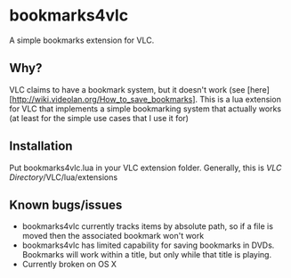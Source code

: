 # bookmarks4vlc #
A simple bookmarks extension for VLC.

## Why? ##
VLC claims to have a bookmark system, but it doesn't work (see [here][http://wiki.videolan.org/How_to_save_bookmarks]. This is a lua extension for VLC that implements a simple bookmarking system that actually works (at least for the simple use cases that I use it for)

## Installation ##
Put bookmarks4vlc.lua in your VLC extension folder. Generally, this is _VLC Directory_/VLC/lua/extensions

## Known bugs/issues ##
* bookmarks4vlc currently tracks items by absolute path, so if a file is moved then the associated bookmark won't work
* bookmarks4vlc has limited capability for saving bookmarks in DVDs. Bookmarks will work within a title, but only while that title is playing.
* Currently broken on OS X
